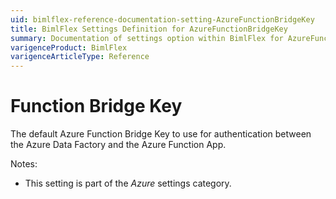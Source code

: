 ```yaml
---
uid: bimlflex-reference-documentation-setting-AzureFunctionBridgeKey
title: BimlFlex Settings Definition for AzureFunctionBridgeKey
summary: Documentation of settings option within BimlFlex for AzureFunctionBridgeKey
varigenceProduct: BimlFlex
varigenceArticleType: Reference
---
```


# Function Bridge Key

The default Azure Function Bridge Key to use for authentication between the Azure Data Factory and the Azure Function App.

Notes:

* This setting is part of the *Azure* settings category.

